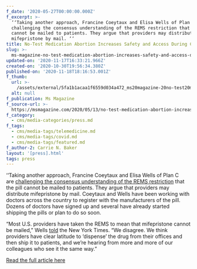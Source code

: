 ```yaml
---
f_date: '2020-05-27T00:00:00.000Z'
f_excerpt: >-
  ‘‘Taking another approach, Francine Coeytaux and Elisa Wells of Plan C are
  challenging the consensus understanding of the REMS restriction that the pill
  cannot be mailed to patients. They argue that providers may distribute
  mifepristone by mail. ‘‘
title: No-Test Medication Abortion Increases Safety and Access During COVID-19
slug: >-
  ms-magazine-no-test-medication-abortion-increases-safety-and-access-during-covid-19
updated-on: '2020-11-17T16:33:21.966Z'
created-on: '2020-10-30T19:56:34.380Z'
published-on: '2020-11-18T18:16:53.001Z'
f_thumb:
  url: >-
    /assets/external/5fa1b1acaa1f6559d034a472_ms20magazine-20no-test20medication20abortion20increases20safety20and20access20during20covid-19.jpg
  alt: null
f_publication: Ms Magazine
f_source-url: >-
  https://msmagazine.com/2020/05/13/no-test-medication-abortion-increases-safety-and-access-during-covid-19/
f_category:
  - cms/media-categories/press.md
f_tags:
  - cms/media-tags/telemedicine.md
  - cms/media-tags/covid.md
  - cms/media-tags/featured.md
f_author-2: Carrie N. Baker
layout: '[press].html'
tags: press
---
```


‘‘Taking another approach, Francine Coeytaux and Elisa Wells of Plan C are [challenging the consensus understanding of the REMS restriction](https://www.nytimes.com/2020/05/12/opinion/covid-abortion-pill.html?referringSource=articleShare) that the pill cannot be mailed to patients. They argue that providers may distribute mifepristone by mail. Coeytaux and Wells have been working with doctors across the country to register with the manufacturers of the pill. Dozens of doctors have signed up and several have already started shipping the pills or plan to do so soon.

“Most U.S. providers have taken the REMS to mean that mifepristone cannot be mailed,” Wells [told](https://www.nytimes.com/2020/05/12/opinion/covid-abortion-pill.html) the New York Times. “We disagree. We think providers have clear latitude to ‘dispense’ the drug from their offices and then ship it to patients, and we’re hearing from more and more of our colleagues who see it the same way.”

[Read the full article here](https://msmagazine.com/2020/05/13/no-test-medication-abortion-increases-safety-and-access-during-covid-19/)
